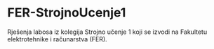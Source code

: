 # FER-StrojnoUcenje1
Rješenja labosa iz kolegija Strojno učenje 1 koji se izvodi na Fakultetu elektrotehnike i računarstva (FER).
